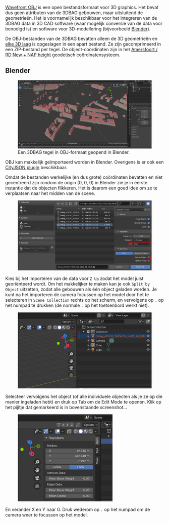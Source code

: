 [Wavefront OBJ](http://paulbourke.net/dataformats/obj/) is een open bestandsformaat voor 3D graphics. Het bevat dus geen attributen van de 3DBAG gebouwen, maar uitsluitend de geometrieën. Het is voornamelijk beschikbaar voor het integreren van de 3DBAG data in 3D CAD software (waar mogelijk conversie van de data voor benodigd is) en software voor 3D-modellering (bijvoorbeeld [Blender](https://www.blender.org/)).

De OBJ-bestanden van de 3DBAG bevatten alleen de 3D geometrieën en [elke 3D laag](../schema/layers.md#data-layers) is opgeslagen in een apart bestand. Ze zijn gecomprimeerd in een ZIP-bestand per tegel. De object-coördinaten zijn in het [Amersfoort / RD New + NAP height](http://epsg.io/7415) geodetisch coördinatensysteem.

## Blender

<figure>
  <a href="../../../images_common/blender.png">
    <img src="../../../images_common/blender.png" />
  </a>
  <figcaption>Een 3DBAG tegel in OBJ-formaat geopend in Blender.</figcaption>
</figure>

OBJ kan makkelijk geïmporteerd worden in Blender. Overigens is er ook een [CityJSON plugin](https://github.com/cityjson/Up3date) beschikbaar.

Omdat de bestanden werkelijke (en dus grote) coördinaten bevatten en niet gecentreerd zijn rondom de origin (0, 0, 0) in Blender zie je in eerste instantie dat de objecten flikkeren. Het is daarom een goed idee om ze te verplaatsen naar het midden van de scene.

<figure>
  <a href="../../../images_common/blender2.png">
    <img src="../../../images_common/blender2.png" width="600" />
  </a>
</figure>

Kies bij het importeren van de data voor `Z Up` zodat het model juist georiënteerd wordt. Om het makkelijker te maken kan je ook `Split by Object` uitzetten, zodat alle gebouwen als één object geladen worden. Je kunt na het importeren de camera focussen op het model door het te selecteren in `Scene Collection` rechts op het scherm, en vervolgens op `.` op het numpad te drukken (de normale `.` op het toetsenbord werkt niet).

<figure>
  <a href="../../../images_common/blender3.png">
    <img src="../../../images_common/blender3.png" width="450" />
  </a>
</figure>

Selecteer vervolgens het object (of alle individuele objecten als je ze op die manier ingeladen hebt) en druk op Tab om de Edit Mode te openen. Klik op het pijltje dat gemarkeerd is in bovenstaande screenshot...

<figure>
  <a href="../../../images_common/blender4.png">
    <img src="../../../images_common/blender4.png" width="300" />
  </a>
</figure>

En verander X en Y naar 0. Druk wederom op `.` op het numpad om de camera weer te focussen op het model.

